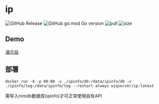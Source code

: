 # ip

![GitHub Release](https://img.shields.io/github/v/release/WJQSERVER-STUDIO/ip)
![GitHub go.mod Go version](https://img.shields.io/github/go-mod/go-version/WJQSERVER-STUDIO/ip)
![pull](https://img.shields.io/docker/pulls/wjqserver/ip.svg)
![size](https://img.shields.io/docker/image-size/wjqserver/ip)

## Demo

[演示站](https://ip.1888866.xyz)

## 部署

```
docker run -d -p 80:80 -v ./ipinfo/db:/data/ipinfo/db -v ./ipinfo/log:/data/ipinfo/log --restart always wjqserver/ip:latest
```

需导入mmdb数据库(ipinfo)才可正常使用自有API

